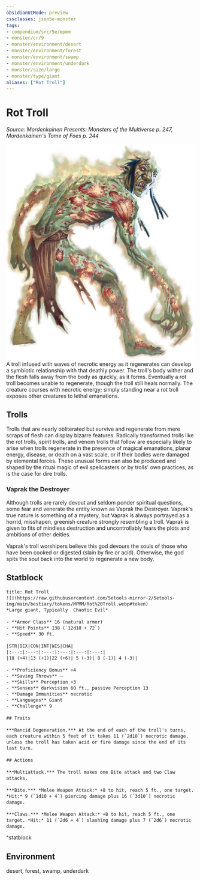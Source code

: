 ```yaml
---
obsidianUIMode: preview
cssclasses: json5e-monster
tags:
- compendium/src/5e/mpmm
- monster/cr/9
- monster/environment/desert
- monster/environment/forest
- monster/environment/swamp
- monster/environment/underdark
- monster/size/large
- monster/type/giant
aliases: ["Rot Troll"]
---
```

# Rot Troll
*Source: Mordenkainen Presents: Monsters of the Multiverse p. 247, Mordenkainen's Tome of Foes p. 244*  

![](https://raw.githubusercontent.com/5etools-mirror-2/5etools-img/main/bestiary/MPMM/Rot%20Troll.webp#right)  
A troll infused with waves of necrotic energy as it regenerates can develop a symbiotic relationship with that deathly power. The troll's body wither and the flesh falls away from the body as quickly, as it forms. Eventually a rot troll becomes unable to regenerate, though the troll still heals normally. The creature courses with necrotic energy; simply standing near a rot troll exposes other creatures to lethal emanations.

## Trolls

Trolls that are nearly obliterated but survive and regenerate from mere scraps of flesh can display bizarre features. Radically transformed trolls like the rot trolls, spirit trolls, and venom trolls that follow are especially likely to arise when trolls regenerate in the presence of magical emanations, planar energy, disease, or death on a vast scale, or if their bodies were damaged by elemental forces. These unusual forms can also be produced and shaped by the ritual magic of evil spellcasters or by trolls' own practices, as is the case for dire trolls.

### Vaprak the Destroyer

Although trolls are rarely devout and seldom ponder spiritual questions, some fear and venerate the entity known as Vaprak the Destroyer. Vaprak's true nature is something of a mystery, but Vaprak is always portrayed as a horrid, misshapen, greenish creature strongly resembling a troll. Vaprak is given to fits of mindless destruction and uncontrollably fears the plots and ambitions of other deities.

Vaprak's troll worshipers believe this god devours the souls of those who have been cooked or digested (slain by fire or acid). Otherwise, the god spits the soul back into the world to regenerate a new body.


## Statblock

```ad-statblock
title: Rot Troll
![](https://raw.githubusercontent.com/5etools-mirror-2/5etools-img/main/bestiary/tokens/MPMM/Rot%20Troll.webp#token)
*Large giant, Typically  Chaotic Evil*

- **Armor Class** 16 (natural armor)
- **Hit Points** 138 (`12d10 + 72`) 
- **Speed** 30 ft.

|STR|DEX|CON|INT|WIS|CHA|
|:---:|:---:|:---:|:---:|:---:|:---:|
|18 (+4)|13 (+1)|22 (+6)| 5 (-3)| 8 (-1)| 4 (-3)|

- **Proficiency Bonus** +4
- **Saving Throws** ⏤
- **Skills** Perception +3
- **Senses** darkvision 60 ft., passive Perception 13
- **Damage Immunities** necrotic
- **Languages** Giant
- **Challenge** 9

## Traits

***Rancid Degeneration.*** At the end of each of the troll's turns, each creature within 5 feet of it takes 11 (`2d10`) necrotic damage, unless the troll has taken acid or fire damage since the end of its last turn.

## Actions

***Multiattack.*** The troll makes one Bite attack and two Claw attacks.

***Bite.*** *Melee Weapon Attack:* +8 to hit, reach 5 ft., one target. *Hit:* 9 (`1d10 + 4`) piercing damage plus 16 (`3d10`) necrotic damage.

***Claws.*** *Melee Weapon Attack:* +8 to hit, reach 5 ft., one target. *Hit:* 11 (`2d6 + 4`) slashing damage plus 7 (`2d6`) necrotic damage.
```
^statblock

## Environment

desert, forest, swamp, underdark